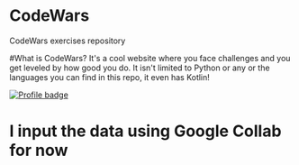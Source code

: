 # CodeWars
CodeWars exercises repository

#What is CodeWars?
It's a cool website where you face challenges and you get leveled by how good you do. It isn't limited to Python or any or the languages you can find in this repo, it even has Kotlin!

<a href="https://www.codewars.com/users/CarolinaPaulo" rel="nofollow"><img src="https://www.codewars.com/users/CarolinaPaulo/badges/large" alt="Profile badge" data-canonical-src="https://www.codewars.com/users/CarolinaPaulo/badges/large" style="max-width:100%;"></a>


# I input  the data using Google Collab for now
